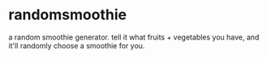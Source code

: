 # randomsmoothie
a random smoothie generator. tell it what fruits + vegetables you have, and it'll randomly choose a smoothie for you. 
